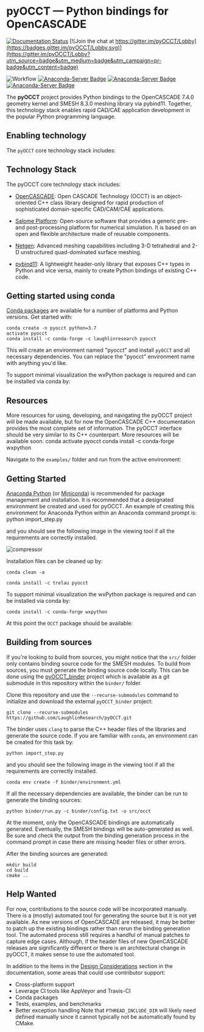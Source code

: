 # pyOCCT — Python bindings for OpenCASCADE

[![Documentation Status](https://readthedocs.org/projects/pyocct/badge/?version=latest)](http://pyocct.readthedocs.io/en/latest/?badge=latest)
[![Join the chat at https://gitter.im/pyOCCT/Lobby](https://badges.gitter.im/pyOCCT/Lobby.svg)](https://gitter.im/pyOCCT/Lobby?utm_source=badge&utm_medium=badge&utm_campaign=pr-badge&utm_content=badge)

![Workflow](https://github.com/LaughlinResearch/pyOCCT/workflows/Workflow/badge.svg)
[![Anaconda-Server Badge](https://anaconda.org/trelau/pyocct/badges/installer/conda.svg)](https://conda.anaconda.org/trelau/pyocct)
[![Anaconda-Server Badge](https://anaconda.org/trelau/pyocct/badges/platforms.svg)](https://anaconda.org/trelau/pyocct)
[![Anaconda-Server Badge](https://anaconda.org/trelau/pyocct/badges/downloads.svg)](https://anaconda.org/trelau/pyocct)

The **pyOCCT** project provides Python bindings to the OpenCASCADE 7.4.0 geometry kernel and SMESH
8.3.0 meshing library via pybind11. Together, this technology stack enables rapid CAD/CAE
application development in the popular Python programming language.

## Enabling technology

The `pyOCCT` core technology stack includes:

## Technology Stack

The pyOCCT core technology stack includes:

* [OpenCASCADE](https://www.opencascade.com): Open CASCADE Technology (OCCT) is an object-oriented
  C++ class library designed for rapid production of sophisticated domain-specific CAD/CAM/CAE
  applications.

* [Salome Platform](http://www.salome-platform.org): Open-source software that provides a generic
  pre- and post-processing platform for numerical simulation. It is based on an open and flexible
  architecture made of reusable components.
  
* [Netgen](https://ngsolve.org/): Advanced meshing capabilities including 3-D tetrahedral and 2-D
  unstructured quad-dominated surface meshing.
  
* [pybind11](https://github.com/pybind/pybind11): A lightweight header-only library that exposes
  C++ types in Python and vice versa, mainly to create Python bindings of existing C++ code.

## Getting started using conda

[Conda packages](https://anaconda.org/LaughlinResearch/dashboard/) are available for a number of
platforms and Python versions. Get started with:

    conda create -n pyocct python=3.7
    activate pyocct
    conda install -c conda-forge -c laughlinresearch pyocct

This will create an environment named "pyocct" and install `pyOCCT` and all necessary dependencies.
You can replace the "pyocct" environment name with anything you'd like.

To support minimal visualization the wxPython package is required and can be installed via conda by:

## Resources

More resources for using, developing, and navigating the pyOCCT project will be
made available, but for now the OpenCASCADE C++ documentation provides the most
complete set of information. The pyOCCT interface should be very similar to its
C++ counterpart. More resources will be available soon.
    conda activate pyocct
    conda install -c conda-forge wxpython

Navigate to the `examples/` folder and run from the active environment:

## Getting Started

[Anaconda Python](https://www.anaconda.com/) (or [Miniconda](https://conda.io/miniconda.html))
is recommended for package management and installation. It is recommended that
a designated environment be created and used for pyOCCT. An example of
creating this environment for Anaconda Python within an Anaconda command prompt
is:
    python import_step.py

and you should see the following image in the viewing tool if all the requirements are correctly
installed.

![compressor](./docs/source/resources/compressor.jpg)

Installation files can be cleaned up by:

    conda clean -a

    conda install -c trelau pyocct
  
To support minimal visualization the wxPython package is required and can be
installed via conda by:

    conda install -c conda-forge wxpython
  
At this point the ``OCCT`` package should be available:

## Building from sources

If you're looking to build from sources, you might notice that the `src/` folder only
contains binding source code for the SMESH modules. To build from sources, you must generate the
binding source code locally. This can be done using the
[pyOCCT_binder](https://github.com/LaughlinResearch/pyOCCT_binder) project which is available as a
git submodule in this repository within the `binder/` folder.

Clone this repository and use the `--recurse-submodules` command to initialize and download the
external `pyOCCT_binder` project:

    git clone --recurse-submodules https://github.com/LaughlinResearch/pyOCCT.git

The binder uses `clang` to parse the C++ header files of the libraries and generate the source
code. If you are familiar with `conda`, an environment can be created for this task by:

    python import_step.py
  
and you should see the following image in the viewing tool if all the
requirements are correctly installed.

    conda env create -f binder/environment.yml

If all the necessary dependencies are available, the binder can be run to generate the binding
sources:

    python binder/run.py -c binder/config.txt -o src/occt

At the moment, only the OpenCASCADE bindings are automatically generated. Eventually, the SMESH
bindings will be auto-generated as well. Be sure and check the output from the binding generation
process in the command prompt in case there are missing header files or other errors.

After the binding sources are generated:

    mkdir build
    cd build
    cmake ..

## Help Wanted

For now, contributions to the source code will be incorporated manually. There
is a (mostly) automated tool for generating the source but it is not yet
available. As new versions of OpenCASCADE are released, it may be better to
patch up the existing bindings rather than rerun the binding generation tool.
The automated process still requires a handful of manual patches to capture
edge cases. Although, if the header files of new OpenCASCADE releases are
significantly different or there is an architectural change in pyOCCT, it makes
sense to use the automated tool.

In addition to the items in the
[Design Considerations](http://pyocct.readthedocs.io/en/latest/dev.html#design-considerations)
section in the documentation, some areas that could use contributor support:

* Cross-platform support
* Leverage CI tools like AppVeyor and Travis-CI
* Conda packages
* Tests, examples, and benchmarks
* Better exception handling
Note that `PTHREAD_INCLUDE_DIR` will likely need defined manually since it cannot typically not be
automatically found by CMake.
